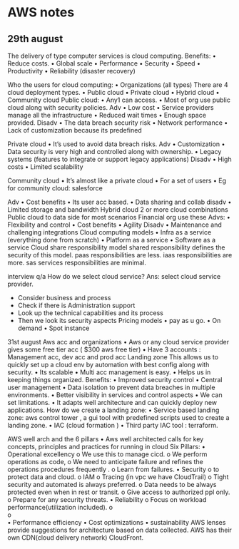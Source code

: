 # AWS notes

## 29th august
The delivery of type computer services is cloud computing.
Benefits:
•	Reduce costs.
•	Global scale
•	Performance
•	Security
•	Speed
•	Productivity
•	Reliability (disaster recovery)

Who the users for cloud computing:
•	Organizations (all types)
There are 4 cloud deployment types.
•	Public cloud
•	Private cloud
•	Hybrid cloud
•	Community cloud
Public cloud: 
•	Any1 can access.
•	Most of org use public cloud along with security policies.
Adv
•	Low cost
•	Service providers manage all the infrastructure
•	Reduced wait times
•	Enough space provided.
Disadv
•	The data breach security risk
•	Network performance
•	Lack of customization because its predefined

Private cloud
•	It’s used to avoid data breach risks.
Adv
•	Customization
•	Data security is very high and controlled along with ownership.
•	Legacy systems (features to integrate or support legacy applications)
Disadv
•	High costs
•	Limited scalability

Community cloud
•	It’s almost like a private cloud
•	For a set of users
•	Eg for community cloud: salesforce

Adv 
•	Cost benefits
•	Its user acc based.
•	Data sharing and collab
disadv
•	Limited storage and bandwidth
Hybrid cloud
2 or more cloud combinations
Public cloud to data side for most scenarios
Financial org use these
Advs:
•	Flexibility and control
•	Cost benefits
•	Agility 
Disadv
•	Maintenance and challenging integrations
Cloud computing models
•	Infra as a service (everything done from scratch)
•	Platform as a service
•	Software as a service
Cloud share responsibility model
shared responsibility defines the security of this model.
paas responsibilities are less.
iaas responsibilities are more.
sas services responsibilities are minimal.

interview q/a
How do we select cloud service?
Ans: select cloud service provider.
* Consider business and process
* Check if there is Administration support
* Look up the technical capabilities and its process
* Then we look its security aspects
Pricing models
•	pay as u go.
•	On demand
•	Spot instance

31st august
 Aws acc and organizations
•	Aws or any cloud service provider  gives some free tier acc ( $300 aws free tier)
•	Have 3 accounts : Management acc, dev acc and prod acc
Landing zone
This allows us to quickly set up a cloud env by automation with best config along with security.
•	Its scalable
•	Multi acc management is easy.
•	Helps us in keeping things organized.
Benefits:
•	Improved security control
•	Central user management
•	Data isolation to prevent data breaches in multiple environments.
•	Better visibility in services and control aspects
•	We can set limitations.
•	It adapts well architecture and can quickly deploy new applications.
How do we create a landing zone:
•	Service based landing zone: aws control tower , a gui tool with predefined scripts used to create a landing zone.
•	IAC (cloud formation )
•	Third party IAC tool : terraform. 

AWS well arch and the 6 pillars
•	Aws well architected  calls for key concepts, principles  and practices for running in cloud
Six Pillars:
•	Operational excellency
o	 We use this to manage cicd.
o	We perform operations as code,
o	 We need to anticipate failure and refines the operations procedures frequently .
o	Learn from failures.
•	Security
o	to protect data and cloud. 
o	IAM 
o	Tracing (in vpc we have CloudTrail)
o	Tight security and automated is always preferred.
o	 Data needs to be always protected even when in rest or transit.
o	Give access to authorized ppl only. 
o	Prepare for any security threats.
•	Reliability
o	Focus on workload performance(utilization included).
o	 
o	
•	Performance efficiency 
•	Cost optimizations 
•	sustainability
AWS lenses provide suggestions for architecture based on data collected.
AWS has their own CDN(cloud delivery network) CloudFront. 







